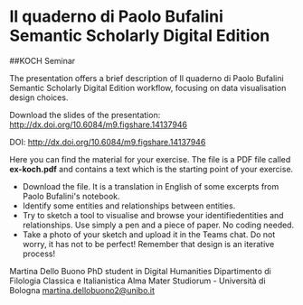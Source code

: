 # Il quaderno di Paolo Bufalini Semantic Scholarly Digital Edition 
##KOCH Seminar

The presentation offers a brief description of Il quaderno di Paolo Bufalini Semantic Scholarly Digital Edition workflow, focusing on data visualisation design choices.

Download the slides of the presentation: http://dx.doi.org/10.6084/m9.figshare.14137946

DOI: http://dx.doi.org/10.6084/m9.figshare.14137946

Here you can find the material for your exercise. The file is a PDF file called <b>ex-koch.pdf</b> and contains a text which is the starting point of your exercise.

<ul>
  <li>Download the file. It is a translation in English of some excerpts from Paolo Bufalini's notebook.</li>
  <li>Identify some entities and relationships between entities.</li>
  <li>Try to  sketch  a  tool  to  visualise  and  browse  your  identifiedentities  and  relationships.  Use  simply  a  pen  and  a  piece  of paper. No coding needed.</li>
  <li>Take a photo of your sketch and upload it in the Teams chat. Do not worry,  it  has  not  to  be  perfect!  Remember  that  design  is  an iterative process!</li>
</ul>

Martina Dello Buono
PhD student in Digital Humanities
Dipartimento di Filologia Classica e Italianistica
Alma Mater Studiorum - Università di Bologna
martina.dellobuono2@unibo.it
